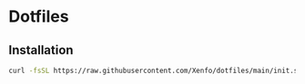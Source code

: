 # Dotfiles

## Installation

```bash
curl -fsSL https://raw.githubusercontent.com/Xenfo/dotfiles/main/init.sh | bash
```

